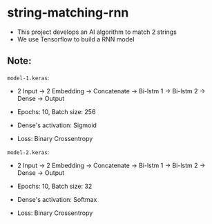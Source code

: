 # string-matching-rnn
- This project develops an AI algorithm to
match 2 strings
- We use Tensorflow to build a RNN model

## Note:
`model-1.keras`: 
- 2 Input -> 2 Embedding -> Concatenate -> Bi-lstm 1 -> Bi-lstm 2 -> Dense -> Output

- Epochs: 10, Batch size: 256
- Dense's activation: Sigmoid
- Loss: Binary Crossentropy

`model-2.keras`:
- 2 Input -> 2 Embedding -> Concatenate -> Bi-lstm 1 -> Bi-lstm 2 -> Dense -> Output

- Epochs: 10, Batch size: 32
- Dense's activation: Softmax
- Loss: Binary Crossentropy
